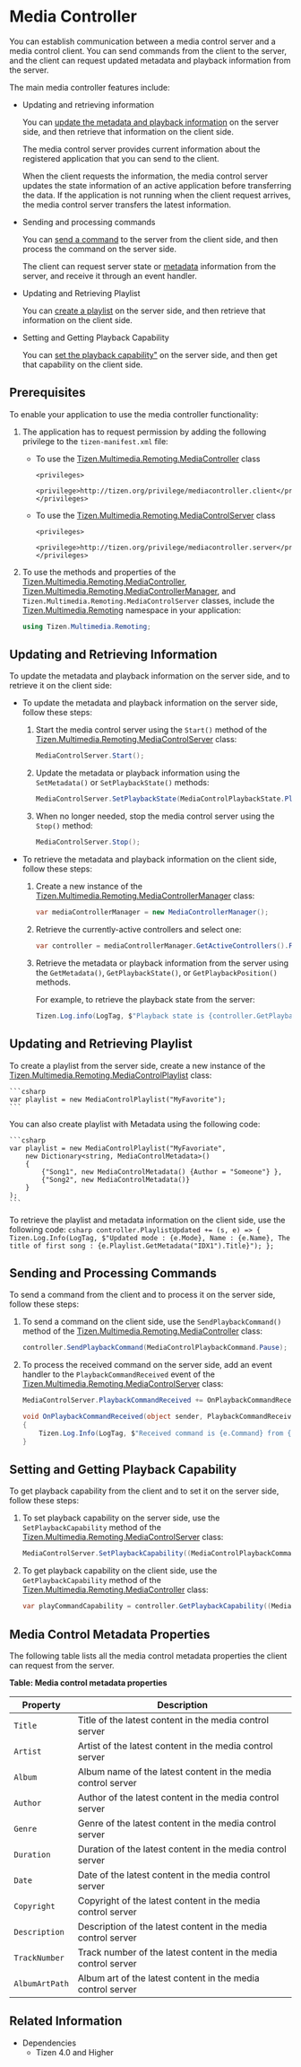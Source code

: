 # Media Controller


You can establish communication between a media control server and a media control client. You can send commands from the client to the server, and the client can request updated metadata and playback information from the server.

The main media controller features include:

-   Updating and retrieving information

    You can [update the metadata and playback information](#updating-and-retrieving-information) on the server side, and then retrieve that information on the client side.

    The media control server provides current information about the registered application that you can send to the client.

    When the client requests the information, the media control server updates the state information of an active application before transferring the data. If the application is not running when the client request arrives, the media control server transfers the latest information.

- Sending and processing commands

    You can [send a command](#sending-and-processing-commands) to the server from the client side, and then process the command on the server side.

    The client can request server state or [metadata](#media-control-metadata-properties) information from the server, and receive it through an event handler.

- Updating and Retrieving Playlist

    You can [create a playlist](#updating-and-retrieving-playlist) on the server side, and then retrieve that information on the client side.

- Setting and Getting Playback Capability

    You can [set the playback capability"](#setting-and-getting-playback-capability) on the server side, and then get that capability on the client side.


## Prerequisites

To enable your application to use the media controller functionality:

1. The application has to request permission by adding the following privilege to the `tizen-manifest.xml` file:

   - To use the [Tizen.Multimedia.Remoting.MediaController](https://samsung.github.io/TizenFX/latest/api/Tizen.Multimedia.Remoting.MediaController.html) class
       ```
       <privileges>
          <privilege>http://tizen.org/privilege/mediacontroller.client</privilege>
       </privileges>
       ```

   - To use the [Tizen.Multimedia.Remoting.MediaControlServer](https://samsung.github.io/TizenFX/latest/api/Tizen.Multimedia.Remoting.MediaControlServer.html) class
       ```
       <privileges>
          <privilege>http://tizen.org/privilege/mediacontroller.server</privilege>
       </privileges>
       ```

2. To use the methods and properties of the [Tizen.Multimedia.Remoting.MediaController](https://samsung.github.io/TizenFX/latest/api/Tizen.Multimedia.Remoting.MediaController.html), [Tizen.Multimedia.Remoting.MediaControllerManager](https://samsung.github.io/TizenFX/latest/api/Tizen.Multimedia.Remoting.MediaControllerManager.html), and `Tizen.Multimedia.Remoting.MediaControlServer` classes, include the [Tizen.Multimedia.Remoting](https://samsung.github.io/TizenFX/latest/api/Tizen.Multimedia.Remoting.html) namespace in your application:

    ```csharp
    using Tizen.Multimedia.Remoting;
    ```

## Updating and Retrieving Information

To update the metadata and playback information on the server side, and to retrieve it on the client side:

-   To update the metadata and playback information on the server side, follow these steps:
    1.  Start the media control server using the `Start()` method of the [Tizen.Multimedia.Remoting.MediaControlServer](https://samsung.github.io/TizenFX/latest/api/Tizen.Multimedia.Remoting.MediaControlServer.html) class:

        ```csharp
        MediaControlServer.Start();
        ```

    2. Update the metadata or playback information using the `SetMetadata()` or `SetPlaybackState()` methods:

        ```csharp
        MediaControlServer.SetPlaybackState(MediaControlPlaybackState.Playing, currentPosition);
        ```

    3. When no longer needed, stop the media control server using the `Stop()` method:

        ```csharp
        MediaControlServer.Stop();
        ```

- To retrieve the metadata and playback information on the client side, follow these steps:
    1.  Create a new instance of the [Tizen.Multimedia.Remoting.MediaControllerManager](https://samsung.github.io/TizenFX/latest/api/Tizen.Multimedia.Remoting.MediaControllerManager.html) class:

        ```csharp
        var mediaControllerManager = new MediaControllerManager();
        ```

    2. Retrieve the currently-active controllers and select one:

        ```csharp
        var controller = mediaControllerManager.GetActiveControllers().First();
        ```

    3. Retrieve the metadata or playback information from the server using the `GetMetadata()`, `GetPlaybackState()`, or `GetPlaybackPosition()` methods.

        For example, to retrieve the playback state from the server:

        ```csharp
        Tizen.Log.info(LogTag, $"Playback state is {controller.GetPlaybackState()}");
        ```

## Updating and Retrieving Playlist

To create a playlist from the server side, create a new instance of the [Tizen.Multimedia.Remoting.MediaControlPlaylist](https://samsung.github.io/TizenFX/latest/api/Tizen.Multimedia.Remoting.MediaControlPlaylist.html) class:

    ```csharp
    var playlist = new MediaControlPlaylist("MyFavorite");
    ```

You can also create playlist with Metadata using the following code:

    ```csharp
    var playlist = new MediaControlPlaylist("MyFavoriate",
        new Dictionary<string, MediaControlMetadata>()
        {
            {"Song1", new MediaControlMetadata() {Author = "Someone"} },
            {"Song2", new MediaControlMetadata()}
        }
    );
    ```

To retrieve the playlist and metadata information on the client side, use the following code:
    ```csharp
        controller.PlaylistUpdated += (s, e) =>
        {
            Tizen.Log.Info(LogTag, $"Updated mode : {e.Mode}, Name : {e.Name}, The title of first song : {e.Playlist.GetMetadata("IDX1").Title}");
        };
    ```

## Sending and Processing Commands

To send a command from the client and to process it on the server side, follow these steps:

1.  To send a command on the client side, use the `SendPlaybackCommand()` method of the [Tizen.Multimedia.Remoting.MediaController](https://samsung.github.io/TizenFX/latest/api/Tizen.Multimedia.Remoting.MediaController.html) class:

    ```csharp
    controller.SendPlaybackCommand(MediaControlPlaybackCommand.Pause);
    ```

2. To process the received command on the server side, add an event handler to the `PlaybackCommandReceived` event of the [Tizen.Multimedia.Remoting.MediaControlServer](https://samsung.github.io/TizenFX/latest/api/Tizen.Multimedia.Remoting.MediaControlServer.html) class:

    ```csharp
    MediaControlServer.PlaybackCommandReceived += OnPlaybackCommandReceived;

    void OnPlaybackCommandReceived(object sender, PlaybackCommandReceivedEventArgs e)
    {
        Tizen.Log.Info(LogTag, $"Received command is {e.Command} from {e.ClientAppId}");
    }
    ```

## Setting and Getting Playback Capability

To get playback capability from the client and to set it on the server side, follow these steps:

1. To set playback capability on the server side, use the `SetPlaybackCapability` method of the  [Tizen.Multimedia.Remoting.MediaControlServer](https://samsung.github.io/TizenFX/latest/api/Tizen.Multimedia.Remoting.MediaControlServer.html) class:

    ```csharp
    MediaControlServer.SetPlaybackCapability((MediaControlPlaybackCommand.FastForward, MediaControlCapabilitySupport.NotSupported);
    ```

2. To get playback capability on the client side, use the `GetPlaybackCapability` method of the [Tizen.Multimedia.Remoting.MediaController](https://samsung.github.io/TizenFX/latest/api/Tizen.Multimedia.Remoting.MediaController.html) class:

    ```csharp
    var playCommandCapability = controller.GetPlaybackCapability((MediaControlPlaybackCommand.Play);
    ```

## Media Control Metadata Properties

The following table lists all the media control metadata properties the client can request from the server.

**Table: Media control metadata properties**

| Property       | Description                              |
|--------------|----------------------------------------|
| `Title`        | Title of the latest content in the media control server |
| `Artist`       | Artist of the latest content in the media control server |
| `Album`        | Album name of the latest content in the media control server |
| `Author`       | Author of the latest content in the media control server |
| `Genre`        | Genre of the latest content in the media control server |
| `Duration`     | Duration of the latest content in the media control server |
| `Date`         | Date of the latest content in the media control server |
| `Copyright`    | Copyright of the latest content in the media control server |
| `Description`  | Description of the latest content in the media control server |
| `TrackNumber`  | Track number of the latest content in the media control server |
| `AlbumArtPath` | Album art of the latest content in the media control server |


## Related Information
* Dependencies
  -   Tizen 4.0 and Higher
